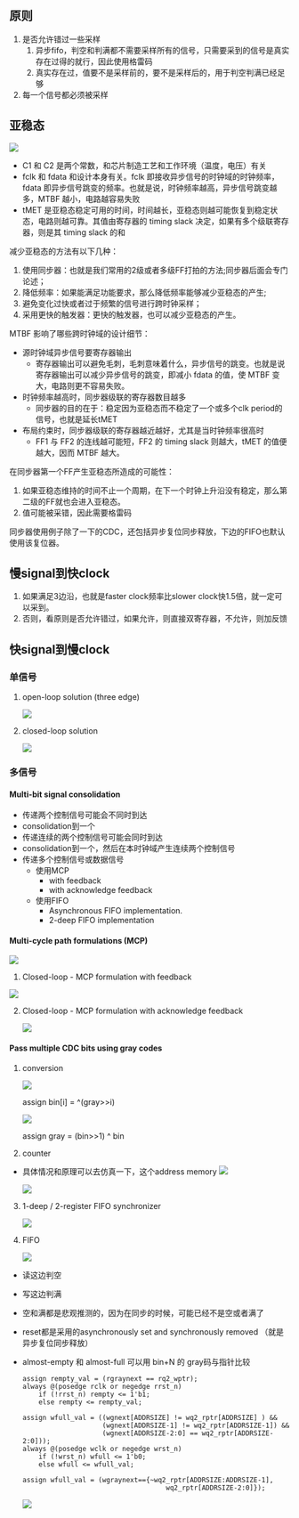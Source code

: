 ## 原则
1. 是否允许错过一些采样
    1. 异步fifo，判空和判满都不需要采样所有的信号，只需要采到的信号是真实存在过得的就行，因此使用格雷码
    2. 真实存在过，值要不是采样前的，要不是采样后的，用于判空判满已经足够
2. 每一个信号都必须被采样



## 亚稳态

![](../assets/cdc13.jpg)

* C1 和 C2 是两个常数，和芯片制造工艺和工作环境（温度，电压）有关
* fclk 和 fdata 和设计本身有关。fclk 即接收异步信号的时钟域的时钟频率，fdata 即异步信号跳变的频率。也就是说，时钟频率越高，异步信号跳变越多，MTBF 越小，电路越容易失败
* tMET 是亚稳态稳定可用的时间，时间越长，亚稳态则越可能恢复到稳定状态，电路则越可靠。其值由寄存器的 timing slack 决定，如果有多个级联寄存器，则是其 timing slack 的和

减少亚稳态的方法有以下几种：

1. 使用同步器：也就是我们常用的2级或者多级FF打拍的方法;同步器后面会专门论述；
2. 降低频率：如果能满足功能要求，那么降低频率能够减少亚稳态的产生;
3. 避免变化过快或者过于频繁的信号进行跨时钟采样；
4. 采用更快的触发器：更快的触发器，也可以减少亚稳态的产生。


MTBF 影响了哪些跨时钟域的设计细节：

* 源时钟域异步信号要寄存器输出
    - 寄存器输出可以避免毛刺，毛刺意味着什么，异步信号的跳变。也就是说寄存器输出可以减少异步信号的跳变，即减小 fdata 的值，使 MTBF 变大，电路则更不容易失败。
* 时钟频率越高时，同步器级联的寄存器数目越多
    - 同步器的目的在于：稳定因为亚稳态而不稳定了一个或多个clk period的信号，也就是延长tMET
* 布局约束时，同步器级联的寄存器越近越好，尤其是当时钟频率很高时
    - FF1 与 FF2 的连线越可能短，FF2 的 timing slack 则越大，tMET 的值便越大，因而 MTBF 越大。


在同步器第一个FF产生亚稳态所造成的可能性：

1. 如果亚稳态维持的时间不止一个周期，在下一个时钟上升沿没有稳定，那么第二级的FF就也会进入亚稳态。
2. 值可能被采错，因此需要格雷码

同步器使用例子除了一下的CDC，还包括异步复位同步释放，下边的FIFO也默认使用该复位器。


## 慢signal到快clock

1. 如果满足3边沿，也就是faster clock频率比slower clock快1.5倍，就一定可以采到。
2. 否则，看原则是否允许错过，如果允许，则直接双寄存器，不允许，则加反馈


## 快signal到慢clock

### 单信号

1. open-loop solution (three edge)
    
    ![](../assets/cdc1.png)
    
2. closed-loop solution
    
    ![](../assets/cdc2.png)
    

### 多信号

#### Multi-bit signal consolidation

* 传递两个控制信号可能会不同时到达
* consolidation到一个
* 传递连续的两个控制信号可能会同时到达
* consolidation到一个，然后在本时钟域产生连续两个控制信号
* 传递多个控制信号或数据信号
    - 使用MCP
        + with feedback
        + with acknowledge feedback
    - 使用FIFO
        + Asynchronous FIFO implementation.
        + 2-deep FIFO implementation

#### Multi-cycle path formulations (MCP)
![](../assets/cdc3.png)
1. Closed-loop - MCP formulation with feedback
    
![](../assets/cdc4.png)
    
2. Closed-loop - MCP formulation with acknowledge feedback
    
    ![](../assets/cdc5.png)

#### Pass multiple CDC bits using gray codes

1. conversion
    
    ![](../assets/cdc6.png)
    
    assign bin[i] = ^(gray>>i)
    
    ![](../assets/cdc7.png)
    
    assign gray = (bin>>1) ^ bin
    
2. counter
    
    <!-- # ![](../assets/cdc8_.png) -->

* 具体情况和原理可以去仿真一下，这个address memory
    ![](../assets/cdc8.png)
    
    <!-- <> ![](../assets/cdc9_.png) -->
    ![](../assets/cdc9.png)
    
3. 1-deep / 2-register FIFO synchronizer
    
    ![](../assets/cdc10.png)
4. FIFO

    ![](../assets/cdc11.png)

* 读这边判空
* 写这边判满
* 空和满都是悲观推测的，因为在同步的时候，可能已经不是空或者满了
* reset都是采用的asynchronously set and synchronously removed （就是异步复位同步释放）
* almost-empty 和 almost-full 可以用 bin+N 的 gray码与指针比较

    ```
    assign rempty_val = (rgraynext == rq2_wptr);
    always @(posedge rclk or negedge rrst_n)
        if (!rrst_n) rempty <= 1'b1;
        else rempty <= rempty_val;
    ```

    ```
    assign wfull_val = ((wgnext[ADDRSIZE] != wq2_rptr[ADDRSIZE] ) &&
                        (wgnext[ADDRSIZE-1] != wq2_rptr[ADDRSIZE-1]) &&
                        (wgnext[ADDRSIZE-2:0] == wq2_rptr[ADDRSIZE-2:0]));
    always @(posedge wclk or negedge wrst_n)
        if (!wrst_n) wfull <= 1'b0;
        else wfull <= wfull_val;
    ```

    ```
    assign wfull_val = (wgraynext=={~wq2_rptr[ADDRSIZE:ADDRSIZE-1],
                                        wq2_rptr[ADDRSIZE-2:0]});
    ```

    ![](../assets/cdc12.png)
